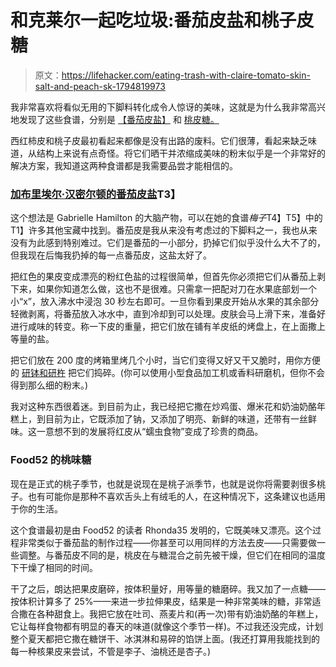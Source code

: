 # 和克莱尔一起吃垃圾:番茄皮盐和桃子皮糖

> 原文：<https://lifehacker.com/eating-trash-with-claire-tomato-skin-salt-and-peach-sk-1794819973>

我非常喜欢将看似无用的下脚料转化成令人惊讶的美味，这就是为什么我非常高兴地发现了这些食谱，分别是 [【番茄皮盐】](https://food52.com/recipes/37175-tomato-skin-salt) 和 [桃皮糖。](https://food52.com/blog/17848-the-sweetest-way-to-recycle-peach-peels)



西红柿皮和桃子皮最初看起来都像是没有出路的废料。它们很薄，看起来缺乏味道，从结构上来说有点奇怪。将它们晒干并浓缩成美味的粉末似乎是一个非常好的解决方案，我知道这两种食谱都是我需要品尝才能相信的。

### [加布里埃尔·汉密尔顿的番茄皮盐](http://skillet.lifehacker.com/use-tomato-skins-to-make-a-tasty-summery-salt-1723194168)T3】

这个想法是 Gabrielle Hamilton 的大脑产物，可以在她的食谱*梅子*T4】T5】中的T1】许多其他宝藏中找到。番茄皮是我从来没有考虑过的下脚料之一，我也从来没有为此感到特别难过。它们是番茄的一小部分，扔掉它们似乎没什么大不了的，但我现在后悔我扔掉的每一点番茄皮，这盐太好了。

把红色的果皮变成漂亮的粉红色盐的过程很简单，但首先你必须把它们从番茄上剥下来，如果你知道怎么做，这也不是很难。只需拿一把配对刀在水果底部划一个小“x”，放入沸水中浸泡 30 秒左右即可。一旦你看到果皮开始从水果的其余部分轻微剥离，将番茄放入冰水中，直到冷却到可以处理。皮肤会马上滑下来，准备好进行咸味的转变。称一下皮的重量，把它们放在铺有羊皮纸的烤盘上，在上面撒上等量的盐。

把它们放在 200 度的烤箱里烤几个小时，当它们变得又好又干又脆时，用你方便的 [研钵和研杵](http://skillet.lifehacker.com/why-your-kitchen-needs-a-mortar-and-pestle-1794646635) 把它们捣碎。(你可以使用小型食品加工机或香料研磨机，但你不会得到那么细的粉末。)

我对这种东西很着迷。到目前为止，我已经把它撒在炒鸡蛋、爆米花和奶油奶酪年糕上，到目前为止，它既添加了钠，又添加了明亮、新鲜的味道，还带有一丝鲜味。这一意想不到的发展将红皮从“蠕虫食物”变成了珍贵的商品。

### Food52 的桃味糖

现在是正式的桃子季节，也就是说现在是桃子派季节，也就是说你将需要剥很多桃子。也有可能你是那种不喜欢舌头上有绒毛的人，在这种情况下，这条建议也适用于你的生活。

这个食谱最初是由 Food52 的读者 Rhonda35 发明的，它既美味又漂亮。这个过程非常类似于番茄盐的制作过程——你甚至可以用同样的方法去皮——只需要做一些调整。与番茄皮不同的是，桃皮在与糖混合之前先被干燥，但它们在相同的温度下干燥了相同的时间。

干了之后，朗达把果皮磨碎，按体积量好，用等量的糖磨碎。我又加了一点糖——按体积计算多了 25%——来进一步拉伸果皮，结果是一种非常美味的糖，非常适合撒在各种甜食上。我把它放在吐司、燕麦片和(再一次)带有奶油奶酪的年糕上，它让每样食物都有明显的春天的味道(就像这个季节一样)。不过我还没完成，计划整个夏天都把它撒在糖饼干、冰淇淋和易碎的馅饼上面。(我还打算用我能找到的每一种核果皮来尝试，不管是李子、油桃还是杏子。)